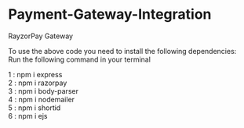 # Payment-Gateway-Integration


RayzorPay Gateway

To use the above code you need to install the following dependencies:  
Run the following command in your terminal  


             
             
1 : npm i express  
2 : npm i razorpay  
3 : npm i body-parser  
4 : npm i nodemailer  
5 : npm i shortid  
6 : npm i ejs  
